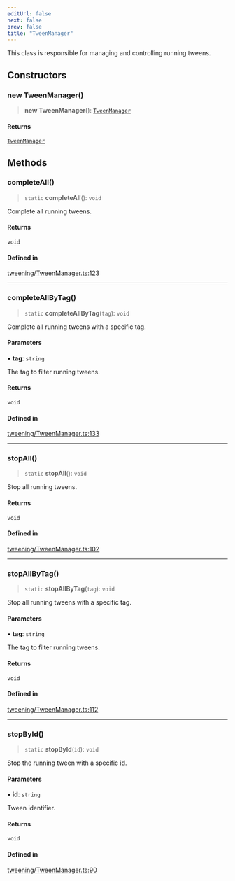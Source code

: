 ```yaml
---
editUrl: false
next: false
prev: false
title: "TweenManager"
---
```


This class is responsible for managing and controlling running tweens.

## Constructors

### new TweenManager()

> **new TweenManager**(): [`TweenManager`](/three.ez/api/classes/tweenmanager/)

#### Returns

[`TweenManager`](/three.ez/api/classes/tweenmanager/)

## Methods

### completeAll()

> `static` **completeAll**(): `void`

Complete all running tweens.

#### Returns

`void`

#### Defined in

[tweening/TweenManager.ts:123](https://github.com/luigidenora/three.ez/blob/57bd50835d7b63a4eed7f77bf46f98834d85a05c/src/tweening/TweenManager.ts#L123)

***

### completeAllByTag()

> `static` **completeAllByTag**(`tag`): `void`

Complete all running tweens with a specific tag.

#### Parameters

• **tag**: `string`

The tag to filter running tweens.

#### Returns

`void`

#### Defined in

[tweening/TweenManager.ts:133](https://github.com/luigidenora/three.ez/blob/57bd50835d7b63a4eed7f77bf46f98834d85a05c/src/tweening/TweenManager.ts#L133)

***

### stopAll()

> `static` **stopAll**(): `void`

Stop all running tweens.

#### Returns

`void`

#### Defined in

[tweening/TweenManager.ts:102](https://github.com/luigidenora/three.ez/blob/57bd50835d7b63a4eed7f77bf46f98834d85a05c/src/tweening/TweenManager.ts#L102)

***

### stopAllByTag()

> `static` **stopAllByTag**(`tag`): `void`

Stop all running tweens with a specific tag.

#### Parameters

• **tag**: `string`

The tag to filter running tweens.

#### Returns

`void`

#### Defined in

[tweening/TweenManager.ts:112](https://github.com/luigidenora/three.ez/blob/57bd50835d7b63a4eed7f77bf46f98834d85a05c/src/tweening/TweenManager.ts#L112)

***

### stopById()

> `static` **stopById**(`id`): `void`

Stop the running tween with a specific id.

#### Parameters

• **id**: `string`

Tween identifier.

#### Returns

`void`

#### Defined in

[tweening/TweenManager.ts:90](https://github.com/luigidenora/three.ez/blob/57bd50835d7b63a4eed7f77bf46f98834d85a05c/src/tweening/TweenManager.ts#L90)
